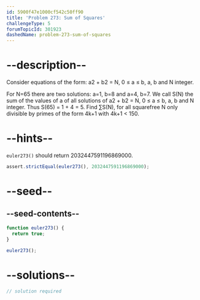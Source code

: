 ```yaml
---
id: 5900f47e1000cf542c50ff90
title: 'Problem 273: Sum of Squares'
challengeType: 5
forumTopicId: 301923
dashedName: problem-273-sum-of-squares
---
```


# --description--

Consider equations of the form: a2 + b2 = N, 0 ≤ a ≤ b, a, b and N integer.

For N=65 there are two solutions: a=1, b=8 and a=4, b=7. We call S(N) the sum of the values of a of all solutions of a2 + b2 = N, 0 ≤ a ≤ b, a, b and N integer. Thus S(65) = 1 + 4 = 5. Find ∑S(N), for all squarefree N only divisible by primes of the form 4k+1 with 4k+1 &lt; 150.

# --hints--

`euler273()` should return 2032447591196869000.

```js
assert.strictEqual(euler273(), 2032447591196869000);
```

# --seed--

## --seed-contents--

```js
function euler273() {
  return true;
}

euler273();
```

# --solutions--

```js
// solution required
```
